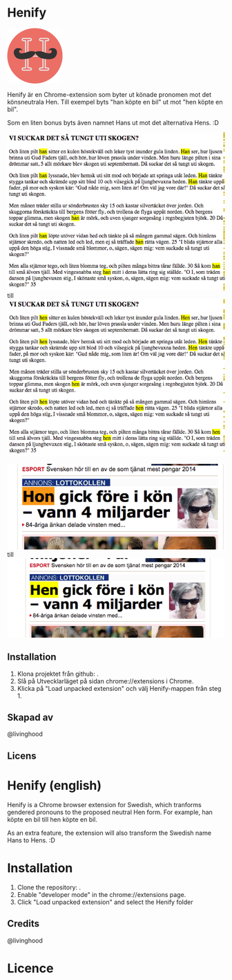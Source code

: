 # Henify

![Henify icon](/img/icon.png)

Henify är en Chrome-extension som byter ut könade pronomen mot det könsneutrala Hen. Till exempel byts "han köpte en bil" ut mot "hen köpte en bil".

Som en liten bonus byts även namnet Hans ut mot det alternativa Hens. :D

![Från Han](/img/henSample_before.png)
till
![Från Hen](/img/henSample_after.png)

![Från Hon](/img/honSample_before.png)
till
![Från Hen](/img/honSample_after.png)


## Installation

1. Klona projektet från github: .
2. Slå på Utvecklarläget på sidan chrome://extensions i Chrome.
3. Klicka på "Load unpacked extension" och välj Henify-mappen från steg 1.

## Skapad av

@livinghood

## Licens

# Henify (english)

Henify is a Chrome browser extension for Swedish, which tranforms gendered pronouns to the proposed neutral Hen form. For example, han köpte en bil till hen köpte en bil.

As an extra feature, the extension will also transform the Swedish name Hans to Hens. :D

# Installation

1. Clone the repository: .
2. Enable "developer mode" in the chrome://extensions page.
3. Click "Load unpacked extension" and select the Henify folder


## Credits

@livinghood

# Licence

